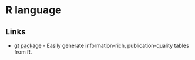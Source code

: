 # R language

## Links

- [gt package](https://github.com/rstudio/gt) - Easily generate information-rich, publication-quality tables from R.

